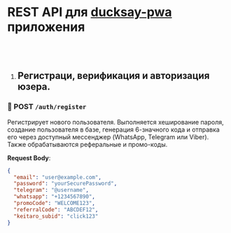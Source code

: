 # REST API для [ducksay-pwa](https://ducksay-pwa.com/) приложения

<br>
<br>

1. ## Регистраци, верификация и авторизация юзера.

### 🔹 POST `/auth/register`

Регистрирует нового пользователя. Выполняется хеширование пароля, создание
пользователя в базе, генерация 6-значного кода и отправка его через доступный
мессенджер (WhatsApp, Telegram или Viber). Также обрабатываются реферальные и
промо-коды.

**Request Body**:

```json
{
  "email": "user@example.com",
  "password": "yourSecurePassword",
  "telegram": "@username",
  "whatsapp": "+1234567890",
  "promoCode": "WELCOME123",
  "referralCode": "ABCDEF12",
  "keitaro_subid": "click123"
}
```
